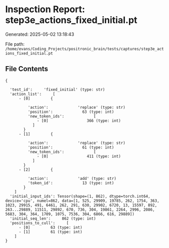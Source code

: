 # Inspection Report: step3e_actions_fixed_initial.pt

Generated: 2025-05-02 13:18:43

File path: `/home/evans/Coding_Projects/positronic_brain/tests/captures/step3e_actions_fixed_initial.pt`

## File Contents

```
{

  'test_id':     'fixed_initial' (type: str)
  'action_list':     [
      - [0]         {

          'action':             'replace' (type: str)
          'position':             63 (type: int)
          'new_token_ids':             [
              - [0]                 366 (type: int)
            ]
        }
      - [1]         {

          'action':             'replace' (type: str)
          'position':             61 (type: int)
          'new_token_ids':             [
              - [0]                 411 (type: int)
            ]
        }
      - [2]         {

          'action':             'add' (type: str)
          'token_id':             13 (type: int)
        }
    ]
  'initial_input_ids': Tensor(shape=(1, 862), dtype=torch.int64, device='cpu', numel=862, data=[1, 525, 29909, 19785, 262, 1754, 363, 1023, 29915, 491, 6461, 262, 291, 630, 29902, 6720, 13, 15597, 892, 263...29889, 11511, 29892, 670, 736, 304, 19861, 2264, 2996, 2086, 5683, 304, 364, 1709, 1075, 7536, 304, 6866, 616, 29889])
  'initial_seq_len':     862 (type: int)
  'positions_to_cull':     [
      - [0]         63 (type: int)
      - [1]         61 (type: int)
    ]
}
```
